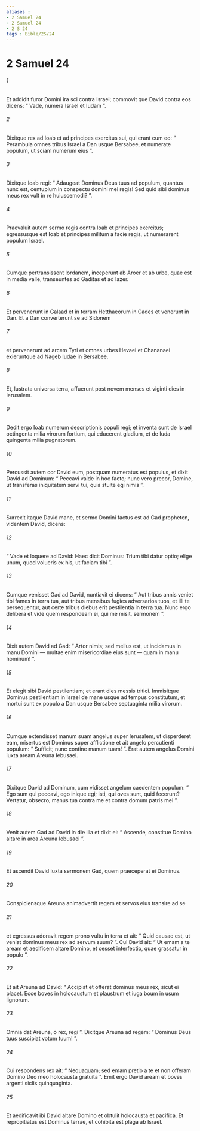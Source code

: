 ```yaml
---
aliases : 
- 2 Samuel 24
- 2 Samuel 24
- 2 S 24
tags : Bible/2S/24
---
```


# 2 Samuel 24

###### 1
Et addidit furor Domini ira sci contra Israel; commovit que David contra eos dicens: “ Vade, numera Israel et Iudam ”. 
###### 2
Dixitque rex ad Ioab et ad principes exercitus sui, qui erant cum eo: “ Perambula omnes tribus Israel a Dan usque Bersabee, et numerate populum, ut sciam numerum eius ”. 
###### 3
Dixitque Ioab regi: “ Adaugeat Dominus Deus tuus ad populum, quantus nunc est, centuplum in conspectu domini mei regis! Sed quid sibi dominus meus rex vult in re huiuscemodi? ”. 
###### 4
Praevaluit autem sermo regis contra Ioab et principes exercitus; egressusque est Ioab et principes militum a facie regis, ut numerarent populum Israel.
###### 5
Cumque pertransissent Iordanem, inceperunt ab Aroer et ab urbe, quae est in media valle, transeuntes ad Gaditas et ad Iazer. 
###### 6
Et pervenerunt in Galaad et in terram Hetthaeorum in Cades et venerunt in Dan. Et a Dan converterunt se ad Sidonem 
###### 7
et pervenerunt ad arcem Tyri et omnes urbes Hevaei et Chananaei exieruntque ad Nageb Iudae in Bersabee. 
###### 8
Et, lustrata universa terra, affuerunt post novem menses et viginti dies in Ierusalem. 
###### 9
Dedit ergo Ioab numerum descriptionis populi regi; et inventa sunt de Israel octingenta milia virorum fortium, qui educerent gladium, et de Iuda quingenta milia pugnatorum.
###### 10
Percussit autem cor David eum, postquam numeratus est populus, et dixit David ad Dominum: “ Peccavi valde in hoc facto; nunc vero precor, Domine, ut transferas iniquitatem servi tui, quia stulte egi nimis ”. 
###### 11
Surrexit itaque David mane, et sermo Domini factus est ad Gad propheten, videntem David, dicens: 
###### 12
“ Vade et loquere ad David: Haec dicit Dominus: Trium tibi datur optio; elige unum, quod volueris ex his, ut faciam tibi ”. 
###### 13
Cumque venisset Gad ad David, nuntiavit ei dicens: “ Aut tribus annis veniet tibi fames in terra tua, aut tribus mensibus fugies adversarios tuos, et illi te persequentur, aut certe tribus diebus erit pestilentia in terra tua. Nunc ergo delibera et vide quem respondeam ei, qui me misit, sermonem ”. 
###### 14
Dixit autem David ad Gad: “ Artor nimis; sed melius est, ut incidamus in manu Domini — multae enim misericordiae eius sunt — quam in manu hominum! ”.
###### 15
Et elegit sibi David pestilentiam; et erant dies messis tritici. Immisitque Dominus pestilentiam in Israel de mane usque ad tempus constitutum, et mortui sunt ex populo a Dan usque Bersabee septuaginta milia virorum. 
###### 16
Cumque extendisset manum suam angelus super Ierusalem, ut disperderet eam, misertus est Dominus super afflictione et ait angelo percutienti populum: “ Sufficit; nunc contine manum tuam! ”. Erat autem angelus Domini iuxta aream Areuna Iebusaei. 
###### 17
Dixitque David ad Dominum, cum vidisset angelum caedentem populum: “ Ego sum qui peccavi, ego inique egi; isti, qui oves sunt, quid fecerunt? Vertatur, obsecro, manus tua contra me et contra domum patris mei ”.
###### 18
Venit autem Gad ad David in die illa et dixit ei: “ Ascende, constitue Domino altare in area Areuna Iebusaei ”. 
###### 19
Et ascendit David iuxta sermonem Gad, quem praeceperat ei Dominus. 
###### 20
Conspiciensque Areuna animadvertit regem et servos eius transire ad se 
###### 21
et egressus adoravit regem prono vultu in terra et ait: “ Quid causae est, ut veniat dominus meus rex ad servum suum? ”. Cui David ait: “ Ut emam a te aream et aedificem altare Domino, et cesset interfectio, quae grassatur in populo ”. 
###### 22
Et ait Areuna ad David: “ Accipiat et offerat dominus meus rex, sicut ei placet. Ecce boves in holocaustum et plaustrum et iuga boum in usum lignorum. 
###### 23
Omnia dat Areuna, o rex, regi ”. Dixitque Areuna ad regem: “ Dominus Deus tuus suscipiat votum tuum! ”. 
###### 24
Cui respondens rex ait: “ Nequaquam; sed emam pretio a te et non offeram Domino Deo meo holocausta gratuita ”. Emit ergo David aream et boves argenti siclis quinquaginta. 
###### 25
Et aedificavit ibi David altare Domino et obtulit holocausta et pacifica. Et repropitiatus est Dominus terrae, et cohibita est plaga ab Israel.
